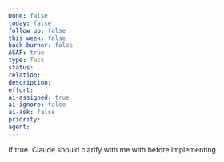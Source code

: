 ```yaml
---
Done: false
today: false
follow up: false
this week: false
back burner: false
ASAP: true
type: Task
status:
relation:
description:
effort:
ai-assigned: true
ai-ignore: false
ai-ask: false
priority:
agent:
---
```

If true. Claude should clarify with me with before implementing 